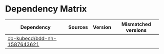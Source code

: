 # Dependency Matrix

Dependency | Sources | Version | Mismatched versions
---------- | ------- | ------- | -------------------
[cb-kubecd/bdd-nh-1587643621](https://github.com/cb-kubecd/bdd-nh-1587643621.git) |  | []() | 
